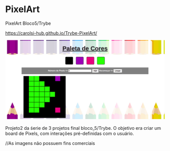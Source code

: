 # PixelArt
PixelArt Bloco5/Trybe

https://carolsi-hub.github.io/Trybe-PixelArt/

<img src="./pixel-art-main.png" width=600px /> <br><br>
Projeto2 da śerie de 3 projetos final bloco_5/Trybe.
O objetivo era criar um board de Pixels, com interações pré-definidas com o usuário.

//As imagens não possuem fins comerciais
